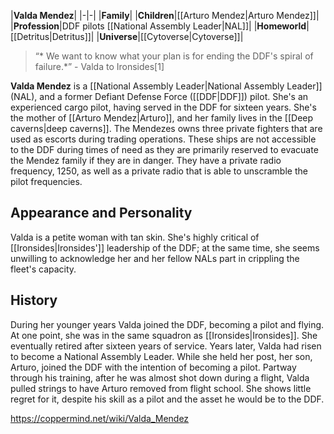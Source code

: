 |**Valda Mendez**|
|-|-|
|**Family**|
|**Children**|[[Arturo Mendez\|Arturo Mendez]]|
|**Profession**|DDF pilots [[National Assembly Leader\|NAL]]|
|**Homeworld**|[[Detritus\|Detritus]]|
|**Universe**|[[Cytoverse\|Cytoverse]]|

>“* We want to know what your plan is for ending the DDF's spiral of failure.*”
\- Valda to Ironsides[1]


**Valda Mendez** is a [[National Assembly Leader\|National Assembly Leader]] (NAL), and a former Defiant Defense Force ([[DDF\|DDF]]) pilot. She's an experienced cargo pilot, having served in the DDF for sixteen years.
She's the mother of [[Arturo Mendez\|Arturo]], and her family lives in the [[Deep caverns\|deep caverns]]. The Mendezes owns three private fighters that are used as escorts during trading operations. These ships are not accessible to the DDF during times of need as they are primarily reserved to evacuate the Mendez family if they are in danger. They have a private radio frequency, 1250, as well as a private radio that is able to unscramble the pilot frequencies.

## Appearance and Personality
Valda is a petite woman with tan skin. She's highly critical of [[Ironsides\|Ironsides']] leadership of the DDF; at the same time, she seems unwilling to acknowledge her and her fellow NALs part in crippling the fleet's capacity.

## History
During her younger years Valda joined the DDF, becoming a pilot and flying. At one point, she was in the same squadron as [[Ironsides\|Ironsides]]. She eventually retired after sixteen years of service.
Years later, Valda had risen to become a National Assembly Leader. While she held her post, her son, Arturo, joined the DDF with the intention of becoming a pilot. Partway through his training, after he was almost shot down during a flight, Valda pulled strings to have Arturo removed from flight school. She shows little regret for it, despite his skill as a pilot and the asset he would be to the DDF.



https://coppermind.net/wiki/Valda_Mendez